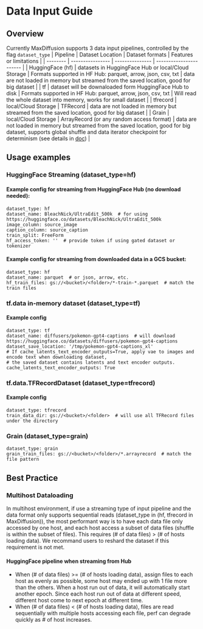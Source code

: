 # Data Input Guide

## Overview
Currently MaxDiffusion supports 3 data input pipelines, controlled by the flag `dataset_type`
| Pipeline | Dataset Location | Dataset formats | Features or limitations |
| -------- | ---------------- | --------------- | ----------------------- |
| HuggingFace (hf) | datasets in HuggingFace Hub or local/Cloud Storage | Formats supported in HF Hub: parquet, arrow, json, csv, txt | data are not loaded in memory but streamed from the saved location, good for big dataset | 
| tf | dataset will be downaloaded form HuggingFace Hub to disk | Formats supported in HF Hub: parquet, arrow, json, csv, txt | Will read the whole dataset into memory, works for small dataset |
| tfrecord | local/Cloud Storage | TFRecord | data are not loaded in memory but streamed from the saved location, good for big dataset |
| Grain | local/Cloud Storage | ArrayRecord (or any random access format) | data are not loaded in memory but streamed from the saved location, good for big dataset, supports global shuffle and data iterator checkpoint for determinism (see details in [doc](https://github.com/AI-Hypercomputer/maxtext/blob/main/getting_started/Data_Input_Pipeline.md#grain-pipeline---for-determinism)) |

## Usage examples

### HuggingFace Streaming (dataset_type=hf)
#### Example config for streaming from HuggingFace Hub (no download needed):
```
dataset_type: hf 
dataset_name: BleachNick/UltraEdit_500k  # for using https://huggingface.co/datasets/BleachNick/UltraEdit_500k
image_column: source_image 
caption_column: source_caption 
train_split: FreeForm
hf_access_token: ''  # provide token if using gated dataset or tokenizer
```
#### Example config for streaming from downloaded data in a GCS bucket:
```
dataset_type: hf 
dataset_name: parquet  # or json, arrow, etc.
hf_train_files: gs://<bucket>/<folder>/*-train-*.parquet  # match the train files
```

### tf.data in-memory dataset (dataset_type=tf)
#### Example config
```
dataset_type: tf
dataset_name: diffusers/pokemon-gpt4-captions  # will download https://huggingface.co/datasets/diffusers/pokemon-gpt4-captions
dataset_save_location: '/tmp/pokemon-gpt4-captions_xl'
# If cache_latents_text_encoder_outputs=True, apply vae to images and encode text when downloading dataset,
# the saved dataset contains latents and text encoder outputs.
cache_latents_text_encoder_outputs: True
```

### tf.data.TFRecordDataset (dataset_type=tfrecord)
#### Example config
```
dataset_type: tfrecord
train_data_dir: gs://<bucket>/<folder>  # will use all TFRecord files under the directory
```

### Grain (dataset_type=grain)
```
dataset_type: grain
grain_train_files: gs://<bucket>/<folder>/*.arrayrecord  # match the file pattern
```

## Best Practice
### Multihost Dataloading
In multihost environment, if use a streaming type of input pipeline and the data format only supports sequential reads (dataset_type in (hf, tfrecord in MaxDiffusion)), the most performant way is to have each data file only accessed by one host, and each host access a subset of data files (shuffle is within the subset of files). This requires (# of data files) > (# of hosts loading data). We recommand users to reshard the dataset if this requirement is not met.
#### HuggingFace pipeline when streaming from Hub
* When (# of data files) >= (# of hosts loading data), assign files to each host as evenly as possible, some host may ended up with 1 file more than the others. When a host run out of data, it will automatically start another epoch. Since each host run out of data at different speed, different host come to next epoch at different time.
* When (# of data files) < (# of hosts loading data), files are read sequentially with multiple hosts accessing each file, perf can degrade quickly as # of host increases.
